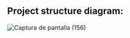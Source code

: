 ## Project structure diagram: 

![Captura de pantalla (156)](https://github.com/luislopez-dev/microservices-app/assets/48783255/58de6e83-a888-443e-9feb-141bf48af90a)
